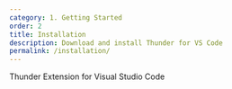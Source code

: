 ```yaml
---
category: 1. Getting Started
order: 2
title: Installation
description: Download and install Thunder for VS Code
permalink: /installation/
---
```


Thunder Extension for Visual Studio Code


